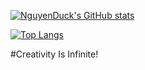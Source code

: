 [![NguyenDuck's GitHub stats](https://github-readme-stats.vercel.app/api?username=NguyenDuck&theme=tokyonight&layout=compact)](#)

[![Top Langs](https://github-readme-stats.vercel.app/api/top-langs/?username=NguyenDuck&theme=tokyonight)](#)

#Creativity Is Infinite!

